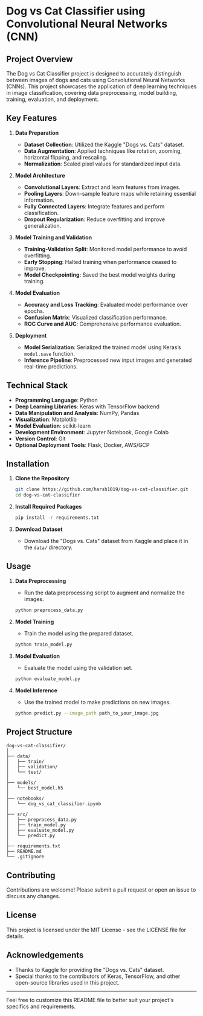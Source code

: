 # Dog vs Cat Classifier using Convolutional Neural Networks (CNN)

## Project Overview

The Dog vs Cat Classifier project is designed to accurately distinguish between images of dogs and cats using Convolutional Neural Networks (CNNs). This project showcases the application of deep learning techniques in image classification, covering data preprocessing, model building, training, evaluation, and deployment.

## Key Features

1. **Data Preparation**
   - **Dataset Collection**: Utilized the Kaggle "Dogs vs. Cats" dataset.
   - **Data Augmentation**: Applied techniques like rotation, zooming, horizontal flipping, and rescaling.
   - **Normalization**: Scaled pixel values for standardized input data.

2. **Model Architecture**
   - **Convolutional Layers**: Extract and learn features from images.
   - **Pooling Layers**: Down-sample feature maps while retaining essential information.
   - **Fully Connected Layers**: Integrate features and perform classification.
   - **Dropout Regularization**: Reduce overfitting and improve generalization.

3. **Model Training and Validation**
   - **Training-Validation Split**: Monitored model performance to avoid overfitting.
   - **Early Stopping**: Halted training when performance ceased to improve.
   - **Model Checkpointing**: Saved the best model weights during training.

4. **Model Evaluation**
   - **Accuracy and Loss Tracking**: Evaluated model performance over epochs.
   - **Confusion Matrix**: Visualized classification performance.
   - **ROC Curve and AUC**: Comprehensive performance evaluation.

5. **Deployment**
   - **Model Serialization**: Serialized the trained model using Keras’s `model.save` function.
   - **Inference Pipeline**: Preprocessed new input images and generated real-time predictions.

## Technical Stack

- **Programming Language**: Python
- **Deep Learning Libraries**: Keras with TensorFlow backend
- **Data Manipulation and Analysis**: NumPy, Pandas
- **Visualization**: Matplotlib
- **Model Evaluation**: scikit-learn
- **Development Environment**: Jupyter Notebook, Google Colab
- **Version Control**: Git
- **Optional Deployment Tools**: Flask, Docker, AWS/GCP

## Installation

1. **Clone the Repository**
   ```bash
   git clone https://github.com/harsh1019/dog-vs-cat-classifier.git
   cd dog-vs-cat-classifier
   ```

2. **Install Required Packages**
   ```bash
   pip install -r requirements.txt
   ```

3. **Download Dataset**
   - Download the "Dogs vs. Cats" dataset from Kaggle and place it in the `data/` directory.

## Usage

1. **Data Preprocessing**
   - Run the data preprocessing script to augment and normalize the images.
   ```bash
   python preprocess_data.py
   ```

2. **Model Training**
   - Train the model using the prepared dataset.
   ```bash
   python train_model.py
   ```

3. **Model Evaluation**
   - Evaluate the model using the validation set.
   ```bash
   python evaluate_model.py
   ```

4. **Model Inference**
   - Use the trained model to make predictions on new images.
   ```bash
   python predict.py --image_path path_to_your_image.jpg
   ```

## Project Structure

```
dog-vs-cat-classifier/
│
├── data/
│   ├── train/
│   ├── validation/
│   └── test/
│
├── models/
│   └── best_model.h5
│
├── notebooks/
│   └── dog_vs_cat_classifier.ipynb
│
├── src/
│   ├── preprocess_data.py
│   ├── train_model.py
│   ├── evaluate_model.py
│   └── predict.py
│
├── requirements.txt
├── README.md
└── .gitignore
```

## Contributing

Contributions are welcome! Please submit a pull request or open an issue to discuss any changes.

## License

This project is licensed under the MIT License - see the LICENSE file for details.

## Acknowledgements

- Thanks to Kaggle for providing the "Dogs vs. Cats" dataset.
- Special thanks to the contributors of Keras, TensorFlow, and other open-source libraries used in this project.

---

Feel free to customize this README file to better suit your project's specifics and requirements.
